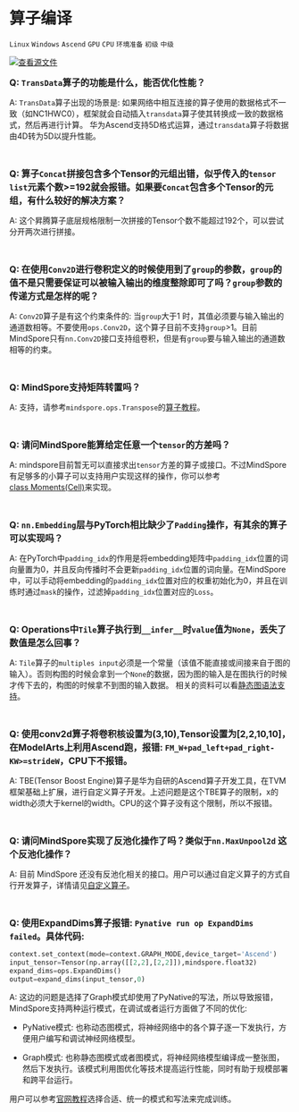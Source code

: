 ﻿# 算子编译

`Linux` `Windows` `Ascend` `GPU` `CPU` `环境准备` `初级` `中级`

[![查看源文件](https://gitee.com/mindspore/docs/raw/r1.3/resource/_static/logo_source.png)](https://gitee.com/mindspore/docs/blob/r1.3/docs/mindspore/faq/source_zh_cn/operators_compile.md)

<font size=3>**Q: `TransData`算子的功能是什么，能否优化性能？**</font>

A: `TransData`算子出现的场景是: 如果网络中相互连接的算子使用的数据格式不一致（如NC1HWC0），框架就会自动插入`transdata`算子使其转换成一致的数据格式，然后再进行计算。 华为Ascend支持5D格式运算，通过`transdata`算子将数据由4D转为5D以提升性能。

<br/>

<font size=3>**Q: 算子`Concat`拼接包含多个Tensor的元组出错，似乎传入的`tensor list`元素个数>=192就会报错。如果要`Concat`包含多个Tensor的元组，有什么较好的解决方案？**</font>

A: 这个昇腾算子底层规格限制一次拼接的Tensor个数不能超过192个，可以尝试分开两次进行拼接。

<br/>

<font size=3>**Q: 在使用`Conv2D`进行卷积定义的时候使用到了`group`的参数，`group`的值不是只需要保证可以被输入输出的维度整除即可了吗？`group`参数的传递方式是怎样的呢？**</font>

A: `Conv2D`算子是有这个约束条件的: 当`group`大于1 时，其值必须要与输入输出的通道数相等。不要使用`ops.Conv2D`，这个算子目前不支持`group`>1。目前MindSpore只有`nn.Conv2D`接口支持组卷积，但是有`group`要与输入输出的通道数相等的约束。

<br/>

<font size=3>**Q: MindSpore支持矩阵转置吗？**</font>

A: 支持，请参考`mindspore.ops.Transpose`的[算子教程](https://www.mindspore.cn/docs/api/zh-CN/r1.3/api_python/ops/mindspore.ops.Transpose.html#mindspore.ops.Transpose)。

<br/>

<font size=3>**Q: 请问MindSpore能算给定任意一个`tensor`的方差吗？**</font>

A: mindspore目前暂无可以直接求出`tensor`方差的算子或接口。不过MindSpore有足够多的小算子可以支持用户实现这样的操作，你可以参考[class Moments(Cell)](https://www.mindspore.cn/docs/api/zh-CN/r1.3/_modules/mindspore/nn/layer/math.html#Moments)来实现。

<br/>

<font size=3>**Q: `nn.Embedding`层与PyTorch相比缺少了`Padding`操作，有其余的算子可以实现吗？**</font>

A: 在PyTorch中`padding_idx`的作用是将embedding矩阵中`padding_idx`位置的词向量置为0，并且反向传播时不会更新`padding_idx`位置的词向量。在MindSpore中，可以手动将embedding的`padding_idx`位置对应的权重初始化为0，并且在训练时通过`mask`的操作，过滤掉`padding_idx`位置对应的`Loss`。

<br/>

<font size=3>**Q: Operations中`Tile`算子执行到`__infer__`时`value`值为`None`，丢失了数值是怎么回事？**</font>

A: `Tile`算子的`multiples input`必须是一个常量（该值不能直接或间接来自于图的输入）。否则构图的时候会拿到一个`None`的数据，因为图的输入是在图执行的时候才传下去的，构图的时候拿不到图的输入数据。
相关的资料可以看[静态图语法支持](https://www.mindspore.cn/docs/note/zh-CN/r1.3/static_graph_syntax_support.html)。

<br/>

<font size=3>**Q: 使用conv2d算子将卷积核设置为(3,10),Tensor设置为[2,2,10,10]，在ModelArts上利用Ascend跑，报错: `FM_W+pad_left+pad_right-KW>=strideW`，CPU下不报错。**</font>

A: TBE(Tensor Boost Engine)算子是华为自研的Ascend算子开发工具，在TVM框架基础上扩展，进行自定义算子开发。上述问题是这个TBE算子的限制，x的width必须大于kernel的width。CPU的这个算子没有这个限制，所以不报错。

<br/>

<font size=3>**Q: 请问MindSpore实现了反池化操作了吗？类似于`nn.MaxUnpool2d` 这个反池化操作？**</font>

A: 目前 MindSpore 还没有反池化相关的接口。用户可以通过自定义算子的方式自行开发算子，详情请见[自定义算子](https://www.mindspore.cn/docs/programming_guide/zh-CN/r1.3/custom_operator.html)。

<br/>

<font size=3>**Q: 使用ExpandDims算子报错: `Pynative run op ExpandDims failed`。具体代码:**</font>

```python
context.set_context(mode=context.GRAPH_MODE,device_target='Ascend')
input_tensor=Tensor(np.array([[2,2],[2,2]]),mindspore.float32)
expand_dims=ops.ExpandDims()
output=expand_dims(input_tensor,0)
```

A: 这边的问题是选择了Graph模式却使用了PyNative的写法，所以导致报错，MindSpore支持两种运行模式，在调试或者运行方面做了不同的优化:

- PyNative模式: 也称动态图模式，将神经网络中的各个算子逐一下发执行，方便用户编写和调试神经网络模型。

- Graph模式: 也称静态图模式或者图模式，将神经网络模型编译成一整张图，然后下发执行。该模式利用图优化等技术提高运行性能，同时有助于规模部署和跨平台运行。

用户可以参考[官网教程](https://www.mindspore.cn/docs/programming_guide/zh-CN/r1.3/debug_in_pynative_mode.html)选择合适、统一的模式和写法来完成训练。
